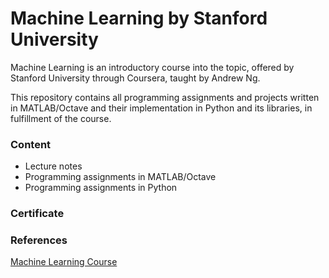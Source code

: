 # Machine Learning by Stanford University

Machine Learning is an introductory course into the topic, offered by Stanford University through Coursera, taught by Andrew Ng.

This repository contains all programming assignments and projects written in MATLAB/Octave and their implementation in Python and its libraries, in fulfillment of the course.

<h3>Content</h3>
<ul>
  <li>Lecture notes</li>
  <li>Programming assignments in MATLAB/Octave</li>
  <li>Programming assignments in Python</li>
</ul>

<h3>Certificate</h3>

<h3>References</h3>
<a href="https://www.coursera.org/learn/machine-learning/">Machine Learning Course</a>
